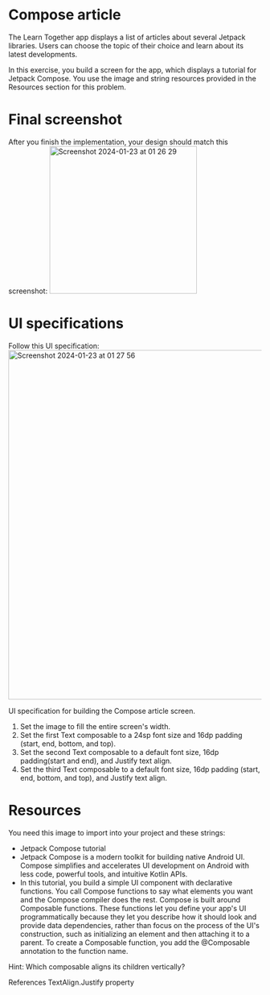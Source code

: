 # Compose article
The Learn Together app displays a list of articles about several Jetpack libraries. Users can choose the topic of their choice and learn about its latest developments.

In this exercise, you build a screen for the app, which displays a tutorial for Jetpack Compose. You use the image and string resources provided in the Resources section for this problem.

# Final screenshot
After you finish the implementation, your design should match this screenshot:
<img width="293" alt="Screenshot 2024-01-23 at 01 26 29" src="https://github.com/Hitendra27/ComposeArticle/assets/73651340/99cc6e14-0e55-4c4c-a8e6-a7f47ae1e8ab">

# UI specifications
Follow this UI specification:
<img width="694" alt="Screenshot 2024-01-23 at 01 27 56" src="https://github.com/Hitendra27/ComposeArticle/assets/73651340/f03cce17-bccd-4b9b-b997-a50049952879">

UI specification for building the Compose article screen.

1. Set the image to fill the entire screen's width.
2. Set the first Text composable to a 24sp font size and 16dp padding (start, end, bottom, and top).
3. Set the second Text composable to a default font size, 16dp padding(start and end), and Justify text align.
4. Set the third Text composable to a default font size, 16dp padding (start, end, bottom, and top), and Justify text align.
   
# Resources
You need this image to import into your project and these strings:

* Jetpack Compose tutorial
* Jetpack Compose is a modern toolkit for building native Android UI. Compose simplifies and accelerates UI development on Android with less code, powerful tools, and intuitive Kotlin APIs.
* In this tutorial, you build a simple UI component with declarative functions. You call Compose functions to say what elements you want and the Compose compiler does the rest. Compose is built around Composable functions. These functions let you define your app\'s UI programmatically because they let you describe how it should look and provide data dependencies, rather than focus on the process of the UI\'s construction, such as initializing an element and then attaching it to a parent. To create a Composable function, you add the @Composable annotation to the function name.

Hint: Which composable aligns its children vertically?

References
TextAlign.Justify property
